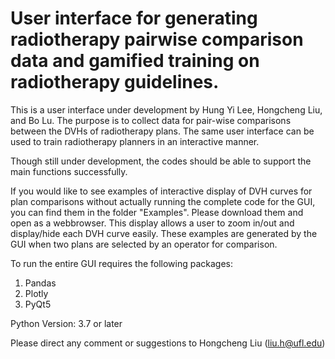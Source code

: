 # User interface for generating radiotherapy pairwise comparison data and gamified training on radiotherapy guidelines.

This is a user interface under development by Hung Yi Lee, Hongcheng Liu, and Bo Lu.  The purpose is to collect data for pair-wise comparisons between the DVHs of radiotherapy plans. The same user interface can be used to train radiotherapy planners in an interactive manner. 

Though still under development, the codes should be able to support the main functions successfully.

If you would like to see examples of interactive display of DVH curves for plan comparisons without actually running the complete code for the GUI, you can find them in the folder "Examples". Please download them and open as a webbrowser. This display allows a user to zoom in/out and display/hide each DVH curve easily. These examples are generated by the GUI when two plans are selected by an operator for comparison.



To run the entire GUI requires the following packages:

1. Pandas
2. Plotly
3. PyQt5

Python Version: 3.7 or later


Please direct any comment or suggestions to Hongcheng Liu (liu.h@ufl.edu)
